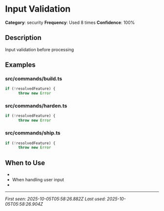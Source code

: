 # Input Validation

**Category**: security
**Frequency**: Used 8 times
**Confidence**: 100%

## Description
Input validation before processing

## Examples

### src/commands/build.ts
```typescript
if (!resolvedFeature) {
      throw new Error
```


### src/commands/harden.ts
```typescript
if (!resolvedFeature) {
      throw new Error
```


### src/commands/ship.ts
```typescript
if (!resolvedFeature) {
      throw new Error
```


## When to Use
- 
- When handling user input
- 

---
*First seen: 2025-10-05T05:58:26.882Z*
*Last used: 2025-10-05T05:58:26.904Z*
